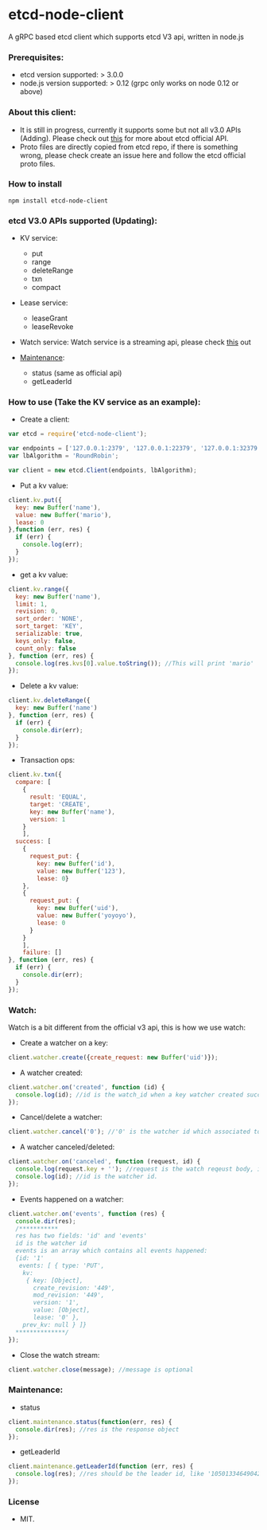 # etcd-node-client
A gRPC based etcd client which supports etcd V3 api, written in node.js

### Prerequisites:
* etcd version supported: > 3.0.0
* node.js version supported: > 0.12 (grpc only works on node 0.12 or above)

### About this client:
* It is still in progress, currently it supports some but not all v3.0 APIs (Adding). Please check out [this](https://github.com/coreos/etcd/blob/master/Documentation/dev-guide/api_reference_v3.md) for more about etcd official API. 
* Proto files are directly copied from etcd repo, if there is something wrong, please check create an issue here and follow the etcd official proto files.

### How to install
```
npm install etcd-node-client
```

### etcd V3.0 APIs supported (Updating):
* KV service:
  - put
  - range
  - deleteRange
  - txn
  - compact

* Lease service:
  - leaseGrant
  - leaseRevoke
* Watch service:
  Watch service is a streaming api, please check [this](#watch) out
* [Maintenance](#maintenance):
  - status (same as official api)
  - getLeaderId

### How to use (Take the KV service as an example):
* Create a client:
```javascript
var etcd = require('etcd-node-client');

var endpoints = ['127.0.0.1:2379', '127.0.0.1:22379', '127.0.0.1:32379'];
var lbAlgorithm = 'RoundRobin';

var client = new etcd.Client(endpoints, lbAlgorithm);
```

* Put a kv value:
```javascript
client.kv.put({
  key: new Buffer('name'),
  value: new Buffer('mario'),
  lease: 0
},function (err, res) {
  if (err) {
    console.log(err);
  }
});
```

* get a kv value:
```javascript
client.kv.range({
  key: new Buffer('name'),
  limit: 1,
  revision: 0,
  sort_order: 'NONE',
  sort_target: 'KEY',
  serializable: true,
  keys_only: false,
  count_only: false
}, function (err, res) {
  console.log(res.kvs[0].value.toString()); //This will print 'mario'
});
```

* Delete a kv value:
```javascript
client.kv.deleteRange({
  key: new Buffer('name')
}, function (err, res) {
  if (err) {
    console.dir(err);
  }
});
```

* Transaction ops:
```javascript
client.kv.txn({
  compare: [
    {
      result: 'EQUAL',
      target: 'CREATE',
      key: new Buffer('name'),
      version: 1
    }
    ],
  success: [
    {
      request_put: {
        key: new Buffer('id'),
        value: new Buffer('123'),
        lease: 0}
    },
    {
      request_put: {
        key: new Buffer('uid'),
        value: new Buffer('yoyoyo'),
        lease: 0
      }
    }
    ],
    failure: []
}, function (err, res) {
  if (err) {
    console.dir(err);
  }
});
```

### Watch:
Watch is a bit different from the official v3 api, this is how we use watch:

* Create a watcher on a key:
```javascript
client.watcher.create({create_request: new Buffer('uid')});
```
* A watcher created:
```javascript
client.watcher.on('created', function (id) {
  console.log(id); //id is the watch_id when a key watcher created successfully.
});
```

* Cancel/delete a watcher:
```javascript
client.watcher.cancel('0'); //'0' is the watcher id which associated to the watched key.
```
* A watcher canceled/deleted:
```javascript
client.watcher.on('canceled', function (request, id) {
  console.log(request.key + ''); //request is the watch reqeust body, it contains watched key and other info.
  console.log(id); //id is the watcher id.
});
```

* Events happened on a watcher:
```javascript
client.watcher.on('events', function (res) {
  console.dir(res);
  /***********
  res has two fields: 'id' and 'events'
  id is the watcher id
  events is an array which contains all events happened:
  {id: '1'
   events: [ { type: 'PUT',
    kv:
     { key: [Object],
       create_revision: '449',
       mod_revision: '449',
       version: '1',
       value: [Object],
       lease: '0' },
    prev_kv: null } ]}
  **************/
});
```

* Close the watch stream:
```javascript
client.watcher.close(message); //message is optional
```

### Maintenance:

* status
```javascript
client.maintenance.status(function(err, res) {
  console.dir(res); //res is the response object
});
```

* getLeaderId
```javascript
client.maintenance.getLeaderId(function (err, res) {
  console.log(res); //res should be the leader id, like '10501334649042878790'
});
```

### License
* MIT.
